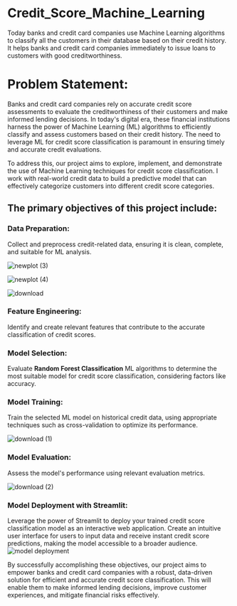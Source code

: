# Credit_Score_Machine_Learning
Today banks and credit card companies use Machine Learning algorithms to classify all the customers in their database based on their credit history. It helps banks and credit card companies immediately to issue loans to customers with good creditworthiness.

# Problem Statement:

Banks and credit card companies rely on accurate credit score assessments to evaluate the creditworthiness of their customers and make informed lending decisions. In today's digital era, these financial institutions harness the power of Machine Learning (ML) algorithms to efficiently classify and assess customers based on their credit history. The need to leverage ML for credit score classification is paramount in ensuring timely and accurate credit evaluations.

To address this, our project aims to explore, implement, and demonstrate the use of Machine Learning techniques for credit score classification. I work with real-world credit data to build a predictive model that can effectively categorize customers into different credit score categories. 

## The primary objectives of this project include:

### Data Preparation: 
Collect and preprocess credit-related data, ensuring it is clean, complete, and suitable for ML analysis.

![newplot (3)](https://github.com/sourabhsoni38/Credit_Score_Machine_Learning/assets/121083070/e55bb72e-6436-407a-8eca-20a698284619)

![newplot (4)](https://github.com/sourabhsoni38/Credit_Score_Machine_Learning/assets/121083070/33265011-db64-441e-b3cf-36a33942a4c9)

![download](https://github.com/sourabhsoni38/Credit_Score_Machine_Learning/assets/121083070/5927b1fa-5672-4e33-96ef-7cd34b37cb08)


### Feature Engineering: 
Identify and create relevant features that contribute to the accurate classification of credit scores.

### Model Selection: 
Evaluate __Random Forest Classification__ ML algorithms to determine the most suitable model for credit score classification, considering factors like accuracy.

### Model Training: 
Train the selected ML model on historical credit data, using appropriate techniques such as cross-validation to optimize its performance.

![download (1)](https://github.com/sourabhsoni38/Credit_Score_Machine_Learning/assets/121083070/c430a9da-5185-435d-86b3-a4d24ca0ea4a)


### Model Evaluation: 
Assess the model's performance using relevant evaluation metrics.

![download (2)](https://github.com/sourabhsoni38/Credit_Score_Machine_Learning/assets/121083070/f050ea55-9b68-4fa3-aabd-aefde2f9cac9)

### Model Deployment with Streamlit:
Leverage the power of Streamlit to deploy your trained credit score classification model as an interactive web application. Create an intuitive user interface for users to input data and receive instant credit score predictions, making the model accessible to a broader audience. 
![model deployment](https://github.com/sourabhsoni38/Credit_Score_Machine_Learning/assets/121083070/a357d02f-0d8c-465f-bc26-5a9190274ed8)



By successfully accomplishing these objectives, our project aims to empower banks and credit card companies with a robust, data-driven solution for efficient and accurate credit score classification. This will enable them to make informed lending decisions, improve customer experiences, and mitigate financial risks effectively.
